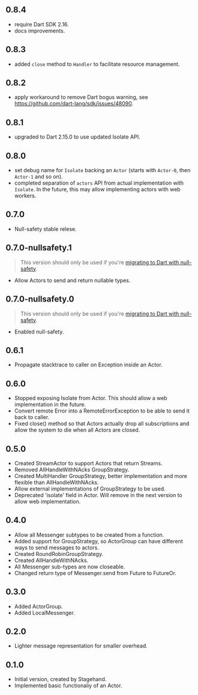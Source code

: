 ## 0.8.4

- require Dart SDK 2.16.
- docs improvements.

## 0.8.3

- added `close` method to `Handler` to facilitate resource management.

## 0.8.2

- apply workaround to remove Dart bogus warning, see https://github.com/dart-lang/sdk/issues/48090.

## 0.8.1

- upgraded to Dart 2.15.0 to use updated Isolate API.

## 0.8.0

- set debug name for `Isolate` backing an `Actor` (starts with `Actor-0`, then `Actor-1` and so on).
- completed separation of `actors` API from actual implementation with `Isolate`.
  In the future, this may allow implementing actors with web workers.

## 0.7.0

- Null-safety stable relese.

## 0.7.0-nullsafety.1

> This version should only be used if you're
> [migrating to Dart with null-safety](https://dart.dev/null-safety/migration-guide).

- Allow Actors to send and return nullable types.

## 0.7.0-nullsafety.0

> This version should only be used if you're
> [migrating to Dart with null-safety](https://dart.dev/null-safety/migration-guide).

- Enabled null-safety.

## 0.6.1

- Propagate stacktrace to caller on Exception inside an Actor.

## 0.6.0

- Stopped exposing Isolate from Actor. This should allow a web implementation in the future.
- Convert remote Error into a RemoteErrorException to be able to send it back to caller.
- Fixed close() method so that Actors actually drop all subscriptions and allow the system to die when all Actors are closed. 

## 0.5.0

- Created StreamActor to support Actors that return Streams.
- Removed AllHandleWithNAcks GroupStrategy.
- Created MultiHandler GroupStrategy, better implementation and more flexible than AllHandleWithNAcks.
- Allow external implementations of GroupStrategy to be used.
- Deprecated 'isolate' field in Actor. Will remove in the next version to allow web implementation.

## 0.4.0

- Allow all Messenger subtypes to be created from a function.
- Added support for GroupStrategy, so ActorGroup can have different ways to send messages to actors.
- Created RoundRobinGroupStrategy.
- Created AllHandleWithNAcks.
- All Messenger sub-types are now closeable.
- Changed return type of Messenger.send from Future to FutureOr. 

## 0.3.0

- Added ActorGroup.
- Added LocalMessenger.

## 0.2.0

- Lighter message representation for smaller overhead.

## 0.1.0

- Initial version, created by Stagehand.
- Implemented basic functionaliy of an Actor.